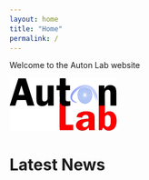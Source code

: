 ```yaml
---
layout: home
title: "Home"
permalink: /
---
```


Welcome to the Auton Lab website

![Auton Lab](assets/auton_logo.png "Auton Lab")

<h1>Latest News</h1>

